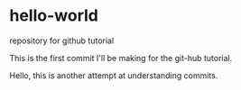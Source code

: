 # hello-world
repository for github tutorial

This is the first commit I'll be making for the git-hub tutorial.

Hello, this is another attempt at understanding commits.
